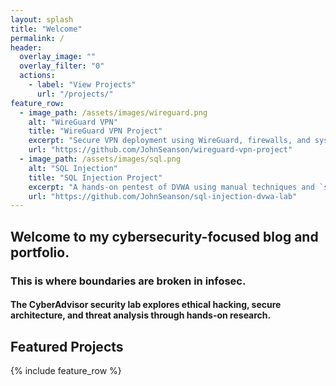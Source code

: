 ```yaml
---
layout: splash
title: "Welcome"
permalink: /
header:
  overlay_image: ""
  overlay_filter: "0"
  actions:
    - label: "View Projects"
      url: "/projects/"
feature_row:
  - image_path: /assets/images/wireguard.png
    alt: "WireGuard VPN"
    title: "WireGuard VPN Project"
    excerpt: "Secure VPN deployment using WireGuard, firewalls, and system hardening."
    url: "https://github.com/JohnSeanson/wireguard-vpn-project"
  - image_path: /assets/images/sql.png
    alt: "SQL Injection"
    title: "SQL Injection Project"
    excerpt: "A hands‑on pentest of DVWA using manual techniques and `sqlmap`, plus secure patching."
    url: "https://github.com/JohnSeanson/sql-injection-dvwa-lab"
---
```


<div class="lead">
<h2>Welcome to my cybersecurity-focused blog and portfolio.</h2>
<h3>This is where boundaries are broken in infosec. </h3>
<h4>The CyberAdvisor security lab explores ethical hacking, secure architecture, and threat analysis through hands-on research.</h4>
</div>



## Featured Projects

{% include feature_row %}
